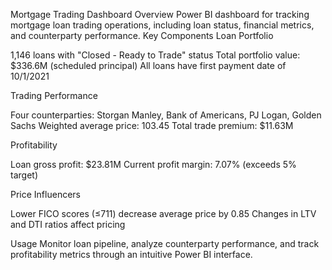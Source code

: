 Mortgage Trading Dashboard
Overview
Power BI dashboard for tracking mortgage loan trading operations, including loan status, financial metrics, and counterparty performance.
Key Components
Loan Portfolio

1,146 loans with "Closed - Ready to Trade" status
Total portfolio value: $336.6M (scheduled principal)
All loans have first payment date of 10/1/2021

Trading Performance

Four counterparties: Storgan Manley, Bank of Americans, PJ Logan, Golden Sachs
Weighted average price: 103.45
Total trade premium: $11.63M

Profitability

Loan gross profit: $23.81M
Current profit margin: 7.07% (exceeds 5% target)

Price Influencers

Lower FICO scores (≤711) decrease average price by 0.85
Changes in LTV and DTI ratios affect pricing

Usage
Monitor loan pipeline, analyze counterparty performance, and track profitability metrics through an intuitive Power BI interface.
